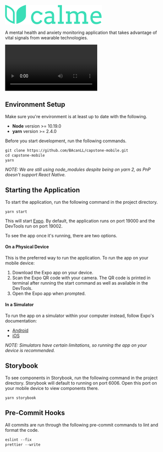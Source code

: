 ![Logo](assets/brand.png)

A mental health and anxiety monitoring application that takes advantage of vital signals from wearable technologies.


![](https://user-images.githubusercontent.com/23129036/110562522-a789f800-8117-11eb-89a7-fe827fc8550d.mp4)


## Environment Setup
Make sure you're environment is at least up to date with the following.

* **Node** version >= 10.19.0
* **yarn** version >= 2.4.0

Before you start development, run the following commands.
```
git clone https://github.com/BAcanLL/capstone-mobile.git
cd capstone-mobile
yarn
```

_NOTE: We are still using node_modules despite being on yarn 2, as PnP doesn't support React Native._
## Starting the Application
To start the application, run the following command in the project directory.
```
yarn start
```
This will start [Expo](https://docs.expo.io/). By default, the application runs on port 19000 and the DevTools run on port 19002. 

To see the app once it's running, there are two options.

#### On a Physical Device

This is the preferred way to run the application. To run the app on your mobile device:
1. Download the Expo app on your device.
2. Scan the Expo QR code with your camera. The QR code is printed in terminal after running the start command as well as available in the DevTools.
3. Open the Expo app when prompted.

#### In a Simulator

To run the app on a simulator within your computer instead, follow Expo's documentation:
* [Android](https://docs.expo.io/workflow/android-studio-emulator/)
* [iOS](https://docs.expo.io/workflow/ios-simulator/)

_NOTE: Simulators have certain limitations, so running the app on your device is recommended._

## Storybook
To see components in Storybook, run the following command in the project directory. Storybook will default to running on port 6006. Open this port on your mobile device to view components there.
```
yarn storybook
```

## Pre-Commit Hooks
All commits are run through the following pre-commit commands to lint and format the code.
```
eslint --fix
prettier --write
```
